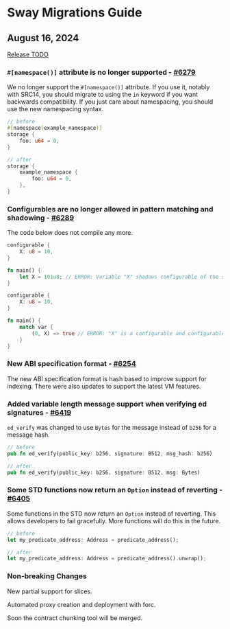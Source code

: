 # Sway Migrations Guide

## August 16, 2024

[Release TODO](TODO)

### `#[namespace()]` attribute is no longer supported - [#6279](https://github.com/FuelLabs/sway/pull/6279)

We no longer support the `#[namespace()]` attribute.  If you use it, notably with SRC14, you should migrate to using the `in` keyword if you want backwards compatibility.  If you just care about namespacing, you should use the new namespacing syntax.

```rust
// before
#[namespace(example_namespace)]
storage {
    foo: u64 = 0,
}
```

```rust
// after
storage {
    example_namespace {
        foo: u64 = 0,
    },
}
```

### Configurables are no longer allowed in pattern matching and shadowing - [#6289](https://github.com/FuelLabs/sway/pull/6289)

The code below does not compile any more.

```rust
configurable {
    X: u8 = 10,
}

fn main() {
    let X = 101u8; // ERROR: Variable "X" shadows configurable of the same name.
}
```

```rust
configurable {
    X: u8 = 10,
}

fn main() {
    match var {
        (0, X) => true // ERROR: "X" is a configurable and configurables cannot be matched against.
    }
}
```

### New ABI specification format - [#6254](https://github.com/FuelLabs/sway/pull/6254)

The new ABI specification format is hash based to improve support for indexing.  There were also updates to support the latest VM features.

### Added variable length message support when verifying ed signatures - [#6419](https://github.com/FuelLabs/sway/pull/6419)

`ed_verify` was changed to use `Bytes` for the message instead of `b256` for a message hash.

```rust
// before
pub fn ed_verify(public_key: b256, signature: B512, msg_hash: b256)
```

```rust
// after
pub fn ed_verify(public_key: b256, signature: B512, msg: Bytes)
```

### Some STD functions now return an `Option` instead of reverting - [#6405](https://github.com/FuelLabs/sway/pull/6405)

Some functions in the STD now return an `Option` instead of reverting.  This allows developers to fail gracefully.  More functions will do this in the future.

```rust
// before
let my_predicate_address: Address = predicate_address();
```

```rust
// after
let my_predicate_address: Address = predicate_address().unwrap();
```

### Non-breaking Changes

New partial support for slices.

Automated proxy creation and deployment with forc.

Soon the contract chunking tool will be merged.
